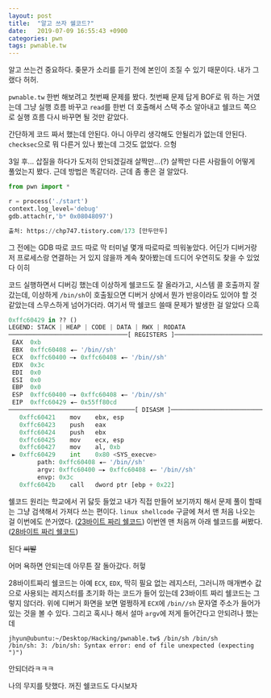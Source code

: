```yaml
---
layout: post
title:  "알고 쓰자 쉘코드?"
date:   2019-07-09 16:55:43 +0900
categories: pwn
tags: pwnable.tw
---
```


알고 쓰는건 중요하다. 좆문가 소리를 듣기 전에 본인이 조질 수 있기 때문이다. 내가 그랬다 허허.

`pwnable.tw` 한번 해보려고 첫번째 문제를 봤다. 첫번째 문제 답게 BOF로 뭐 하는 거였는데 그냥 실행 흐름 바꾸고  `read`를 한번 더 호출해서 스택 주소 알아내고 쉘코드 쪽으로 실행 흐름 다시 바꾸면 될 것만 같았다.

간단하게 코드 짜서 했는데 안된다. 아니 아무리 생각해도 안될리가 없는데 안된다. `checksec`으로 뭐 다른거 있나 봤는데 그것도 없었다. 으헝

3일 후... 삽질을 하다가 도저히 안되겠길래 살짝만...(?) 살짝만 다른 사람들이 어떻게 풀었는지 봤다. 근데 방법은 똑같더라. 근데 좀 좋은 걸 알았다.

```python
from pwn import *

r = process('./start')
context.log_level='debug'
gdb.attach(r,'b* 0x08048097')

출처: https://chp747.tistory.com/173 [만두만두]
```

그 전에는 GDB 따로 코드 따로 막 터미널 몇개 따로따로 띄워놓았다. 어딘가 디버거랑 저 프로세스랑 연결하는 거 있지 않을까 계속 찾아봤는데 드디어 우연히도 찾을 수 있었다 이히

코드 실행하면서 디버깅 했는데 이상하게 쉘코드도 잘 올라가고, 시스템 콜 호출까지 잘 갔는데, 이상하게 `/bin/sh`이 호출됬으면 디버거 상에서 뭔가 반응이라도 있어야 할 것 같았는데 스무스하게 넘어가더라. 여기서 딱 쉘코드 쓸때 문제가 발생한 걸 알았다 으흑

```python
0xffc60429 in ?? ()
LEGEND: STACK | HEAP | CODE | DATA | RWX | RODATA
─────────────────────────────────[ REGISTERS ]──────────────────────────────────
 EAX  0xb
 EBX  0xffc60408 ◂— '/bin//sh'
 ECX  0xffc60400 —▸ 0xffc60408 ◂— '/bin//sh'
 EDX  0x3c
 EDI  0x0
 ESI  0x0
 EBP  0x0
 ESP  0xffc60400 —▸ 0xffc60408 ◂— '/bin//sh'
 EIP  0xffc60429 ◂— 0x55ff80cd
───────────────────────────────────[ DISASM ]───────────────────────────────────
   0xffc60421    mov    ebx, esp
   0xffc60423    push   eax
   0xffc60424    push   ebx
   0xffc60425    mov    ecx, esp
   0xffc60427    mov    al, 0xb
 ► 0xffc60429    int    0x80 <SYS_execve>
        path: 0xffc60408 ◂— '/bin//sh'
        argv: 0xffc60400 —▸ 0xffc60408 ◂— '/bin//sh'
        envp: 0x3c
   0xffc6042b    call   dword ptr [ebp + 0x22]
```

쉘코드 원리는 학교에서 귀 닳듯 들었고 내가 직접 만들어 보기까지 해서 문제 풀이 할때는 그냥 검색해서 가져다 쓰는 편이다. `linux shellcode` 구글에 쳐서 맨 처음 나오는 걸 이번에도 쓴거였다. ([23바이트 짜리 쉘코드](http://shell-storm.org/shellcode/files/shellcode-827.php)) 이번엔 맨 처음꺼 아래 쉘코드를 써봤다. ([28바이트 짜리 쉘코드](http://shell-storm.org/shellcode/files/shellcode-811.php))

된다 ~~씨발~~

어머 욕하면 안되는데 아무튼 잘 돌아갔다. 허헣

28바이트짜리 쉘코드는 아예 `ECX`, `EDX`, 딱히 필요 없는 레지스터, 그러니까 매개변수 값으로 사용되는 레지스터를 초기화 하는 코드가 들어 있는데 23바이트 짜리 쉘코드는 그렇지 않더라. 위에 디버거 화면을 보면 멀쩡하게 `ECX`에 `/bin//sh` 문자열 주소가 들어가 있는 것을 볼 수 있다. 그리고 혹시나 해서 설마 `argv`에 저게 들어간다고 안되려나 했는데

```
jhyun@ubuntu:~/Desktop/Hacking/pwnable.tw$ /bin/sh /bin/sh
/bin/sh: 3: /bin/sh: Syntax error: end of file unexpected (expecting ")")
```

안되더라ㅋㅋㅋ

나의 무지를 탓했다. 꺼진 쉘코드도 다시보자
